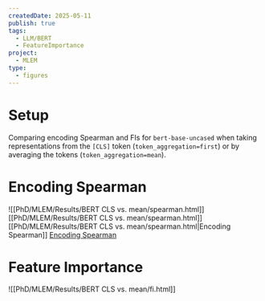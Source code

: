```yaml
---
createdDate: 2025-05-11
publish: true
tags:
  - LLM/BERT
  - FeatureImportance
project:
  - MLEM
type:
  - figures
---
```

# Setup
Comparing encoding Spearman and FIs for `bert-base-uncased` when taking representations from the `[CLS]` token (`token_aggregation=first`) or by averaging the tokens (`token_aggregation=mean`).
# Encoding Spearman
![[PhD/MLEM/Results/BERT CLS vs. mean/spearman.html]]
[[PhD/MLEM/Results/BERT CLS vs. mean/spearman.html]]
[[PhD/MLEM/Results/BERT CLS vs. mean/spearman.html|Encoding Spearman]]
[Encoding Spearman](PhD/MLEM/Results/BERT%20CLS%20vs.%20mean/spearman.html)
# Feature Importance
![[PhD/MLEM/Results/BERT CLS vs. mean/fi.html]]